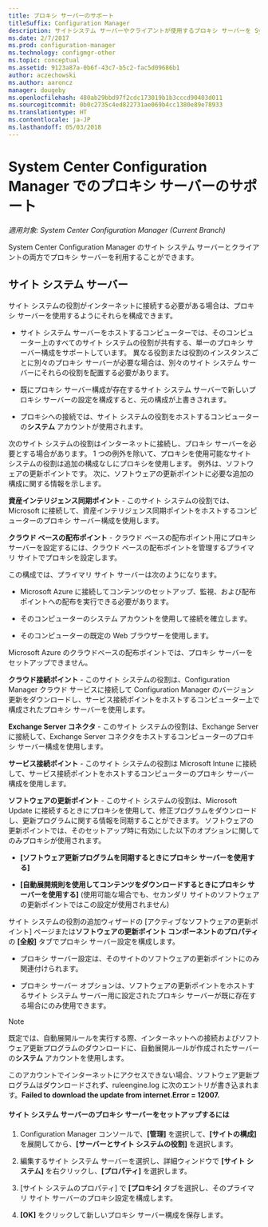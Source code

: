```yaml
---
title: プロキシ サーバーのサポート
titleSuffix: Configuration Manager
description: サイトシステム サーバーやクライアントが使用するプロキシ サーバーを System Center Configuration Manager でサポートする方法について説明します。
ms.date: 2/7/2017
ms.prod: configuration-manager
ms.technology: configmgr-other
ms.topic: conceptual
ms.assetid: 9123a87a-0b6f-43c7-b5c2-fac5d09686b1
author: aczechowski
ms.author: aaroncz
manager: dougeby
ms.openlocfilehash: 480ab29bbd97f2cdc173019b1b3cccd90403d011
ms.sourcegitcommit: 0b0c2735c4ed822731ae069b4cc1380e89e78933
ms.translationtype: HT
ms.contentlocale: ja-JP
ms.lasthandoff: 05/03/2018
---
```

# <a name="proxy-server-support-in-system-center-configuration-manager"></a>System Center Configuration Manager でのプロキシ サーバーのサポート

*適用対象: System Center Configuration Manager (Current Branch)*

System Center Configuration Manager のサイト システム サーバーとクライアントの両方でプロキシ サーバーを利用することができます。  

## <a name="site-system-servers"></a>サイト システム サーバー  
サイト システムの役割がインターネットに接続する必要がある場合は、プロキシ サーバーを使用するようにそれらを構成できます。  

-   サイト システム サーバーをホストするコンピューターでは、そのコンピューター上のすべてのサイト システムの役割が共有する、単一のプロキシ サーバー構成をサポートしています。 異なる役割または役割のインスタンスごとに別々のプロキシ サーバーが必要な場合は、別々のサイト システム サーバーにそれらの役割を配置する必要があります。  

-   既にプロキシ サーバー構成が存在するサイト システム サーバーで新しいプロキシ サーバーの設定を構成すると、元の構成が上書きされます。  

-   プロキシへの接続では、サイト システムの役割をホストするコンピューターの**システム** アカウントが使用されます。  

次のサイト システムの役割はインターネットに接続し、プロキシ サーバーを必要とする場合があります。  1 つの例外を除いて、プロキシを使用可能なサイト システムの役割は追加の構成なしにプロキシを使用します。 例外は、ソフトウェアの更新ポイントです。 次に、ソフトウェアの更新ポイントに必要な追加の構成に関する情報を示します。  

**資産インテリジェンス同期ポイント** - このサイト システムの役割では、Microsoft に接続して、資産インテリジェンス同期ポイントをホストするコンピューターのプロキシ サーバー構成を使用します。  

**クラウド ベースの配布ポイント** - クラウド ベースの配布ポイント用にプロキシ サーバーを設定するには、クラウド ベースの配布ポイントを管理するプライマリ サイトでプロキシを設定します。  

この構成では、プライマリ サイト サーバーは次のようになります。  

-   Microsoft Azure に接続してコンテンツのセットアップ、監視、および配布ポイントへの配布を実行できる必要があります。  

-   そのコンピューターのシステム アカウントを使用して接続を確立します。  

-   そのコンピューターの既定の Web ブラウザーを使用します。  

Microsoft Azure のクラウドベースの配布ポイントでは、プロキシ サーバーをセットアップできません。  

**クラウド接続ポイント** - このサイト システムの役割は、Configuration Manager クラウド サービスに接続して Configuration Manager のバージョン更新をダウンロードし、サービス接続ポイントをホストするコンピューター上で構成されたプロキシ サーバーを使用します。  

**Exchange Server コネクタ** - このサイト システムの役割は、Exchange Server に接続して、Exchange Server コネクタをホストするコンピューターのプロキシ サーバー構成を使用します。  

**サービス接続ポイント** - このサイト システムの役割は Microsoft Intune に接続して、サービス接続ポイントをホストするコンピューターのプロキシ サーバー構成を使用します。  

**ソフトウェアの更新ポイント** - このサイト システムの役割は、Microsoft Update に接続するときにプロキシを使用して、修正プログラムをダウンロードし、更新プログラムに関する情報を同期することができます。 ソフトウェアの更新ポイントでは、そのセットアップ時に有効にした以下のオプションに関してのみプロキシが使用されます。  

-   **[ソフトウェア更新プログラムを同期するときにプロキシ サーバーを使用する]**  

-   **[自動展開規則を使用してコンテンツをダウンロードするときにプロキシ サーバーを使用する]** (使用可能な場合でも、セカンダリ サイトのソフトウェアの更新ポイントではこの設定が使用されません)  

サイト システムの役割の追加ウィザードの [アクティブなソフトウェアの更新ポイント] ページまたは**ソフトウェアの更新ポイント コンポーネントのプロパティ**の **[全般]** タブでプロキシ サーバー設定を構成します。  

-   プロキシ サーバー設定は、そのサイトのソフトウェアの更新ポイントにのみ関連付けられます。  

-   プロキシ サーバー オプションは、ソフトウェアの更新ポイントをホストするサイト システム サーバー用に設定されたプロキシ サーバーが既に存在する場合にのみ使用できます。  

> [!NOTE]  
>  既定では、自動展開ルールを実行する際、インターネットへの接続およびソフトウェア更新プログラムのダウンロードに、自動展開ルールが作成されたサーバーの**システム** アカウントを使用します。  
>   
>  このアカウントでインターネットにアクセスできない場合、ソフトウェア更新プログラムはダウンロードされず、ruleengine.log に次のエントリが書き込まれます。**Failed to download the update from internet.Error = 12007.**  

#### <a name="to-set-up-the-proxy-server-for-a-site-system-server"></a>サイト システム サーバーのプロキシ サーバーをセットアップするには  

1.  Configuration Manager コンソールで、**[管理]** を選択して、**[サイトの構成]** を展開してから、**[サーバーとサイト システムの役割]** を選択します。  

2.  編集するサイト システム サーバーを選択し、詳細ウィンドウで **[サイト システム]** を右クリックし、**[プロパティ]** を選択します。  

3.  [サイト システムのプロパティ] で **[プロキシ]** タブを選択し、そのプライマリ サイト サーバーのプロキシ設定を構成します。  

4.  **[OK]** をクリックして新しいプロキシ サーバー構成を保存します。  

